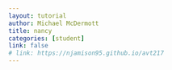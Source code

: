```yaml
---
layout: tutorial
author: Michael McDermott
title: nancy
categories: [student]
link: false
# link: https://njamison95.github.io/avt217
---
```

